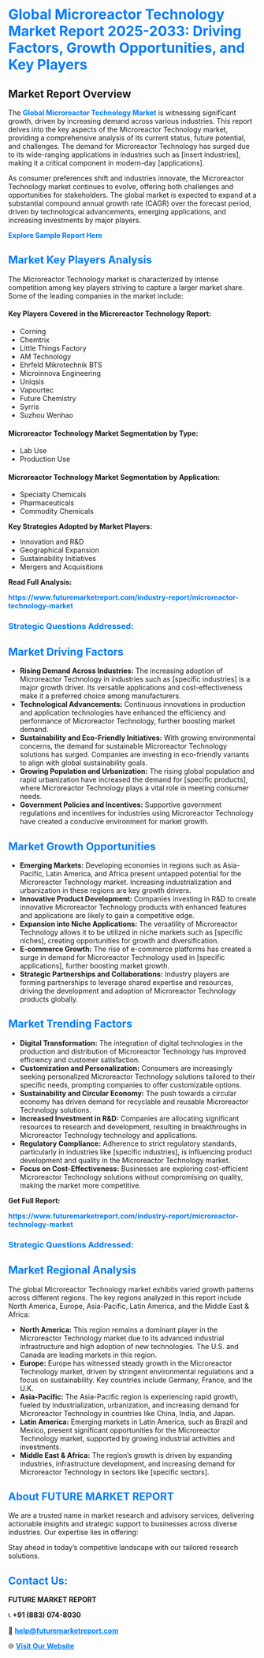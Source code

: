 <h1 style="color: #007BFF;">Global Microreactor Technology Market Report 2025-2033: Driving Factors, Growth Opportunities, and Key Players</h1>

<section id="overview">
<h2>Market Report Overview</h2>
<p>The <a href="https://www.futuremarketreport.com/industry-report/microreactor-technology-market" style="color: #007BFF; text-decoration: none;"><strong>Global Microreactor Technology Market</strong></a> is witnessing significant growth, driven by increasing demand across various industries. This report delves into the key aspects of the Microreactor Technology market, providing a comprehensive analysis of its current status, future potential, and challenges. The demand for Microreactor Technology has surged due to its wide-ranging applications in industries such as [insert industries], making it a critical component in modern-day [applications].</p>
<p>As consumer preferences shift and industries innovate, the Microreactor Technology market continues to evolve, offering both challenges and opportunities for stakeholders. The global market is expected to expand at a substantial compound annual growth rate (CAGR) over the forecast period, driven by technological advancements, emerging applications, and increasing investments by major players.</p>
</section>

<section id="overview">
<p><a href="https://www.futuremarketreport.com/request-sample/reportId=28081" style="color: #007BFF; text-decoration: none;"><strong>Explore Sample Report Here</strong></a></p>
</section>

<section id="key-players">
<h2 style="color: #007BFF;">Market Key Players Analysis</h2>
<p>The Microreactor Technology market is characterized by intense competition among key players striving to capture a larger market share. Some of the leading companies in the market include:</p>
<h4>Key Players Covered in the Microreactor Technology Report:</h4>
<ul><li>Corning</li><li>Chemtrix</li><li>Little Things Factory</li><li>AM Technology</li><li>Ehrfeld Mikrotechnik BTS</li><li>Microinnova Engineering</li><li>Uniqsis</li><li>Vapourtec</li><li>Future Chemistry</li><li>Syrris</li><li>Suzhou Wenhao</li></ul>
<h4>Microreactor Technology Market Segmentation by Type:</h4>
<ul><li>Lab Use</li><li>Production Use</li></ul>

<h4>Microreactor Technology Market Segmentation by Application:</h4>
<ul><li>Specialty Chemicals</li><li>Pharmaceuticals</li><li>Commodity Chemicals</li></ul>
<p><strong>Key Strategies Adopted by Market Players:</strong></p>
<ul>
<li>Innovation and R&D</li>
<li>Geographical Expansion</li>
<li>Sustainability Initiatives</li>
<li>Mergers and Acquisitions</li>
</ul>
</section>

<section>
<p><strong>Read Full Analysis: </strong></p><a href="https://www.futuremarketreport.com/industry-report/microreactor-technology-market" style="color: #007BFF; text-decoration: none;"><strong>https://www.futuremarketreport.com/industry-report/microreactor-technology-market</strong></a>
<h3 style="color: #007BFF;">Strategic Questions Addressed:</h3>
</section>

<section id="driving-factors">
<h2 style="color: #007BFF;">Market Driving Factors</h2>
<ul>
<li><strong>Rising Demand Across Industries:</strong> The increasing adoption of Microreactor Technology in industries such as [specific industries] is a major growth driver. Its versatile applications and cost-effectiveness make it a preferred choice among manufacturers.</li>
<li><strong>Technological Advancements:</strong> Continuous innovations in production and application technologies have enhanced the efficiency and performance of Microreactor Technology, further boosting market demand.</li>
<li><strong>Sustainability and Eco-Friendly Initiatives:</strong> With growing environmental concerns, the demand for sustainable Microreactor Technology solutions has surged. Companies are investing in eco-friendly variants to align with global sustainability goals.</li>
<li><strong>Growing Population and Urbanization:</strong> The rising global population and rapid urbanization have increased the demand for [specific products], where Microreactor Technology plays a vital role in meeting consumer needs.</li>
<li><strong>Government Policies and Incentives:</strong> Supportive government regulations and incentives for industries using Microreactor Technology have created a conducive environment for market growth.</li>
</ul>
</section>

<section id="growth-opportunities">
<h2 style="color: #007BFF;">Market Growth Opportunities</h2>
<ul>
<li><strong>Emerging Markets:</strong> Developing economies in regions such as Asia-Pacific, Latin America, and Africa present untapped potential for the Microreactor Technology market. Increasing industrialization and urbanization in these regions are key growth drivers.</li>
<li><strong>Innovative Product Development:</strong> Companies investing in R&D to create innovative Microreactor Technology products with enhanced features and applications are likely to gain a competitive edge.</li>
<li><strong>Expansion into Niche Applications:</strong> The versatility of Microreactor Technology allows it to be utilized in niche markets such as [specific niches], creating opportunities for growth and diversification.</li>
<li><strong>E-commerce Growth:</strong> The rise of e-commerce platforms has created a surge in demand for Microreactor Technology used in [specific applications], further boosting market growth.</li>
<li><strong>Strategic Partnerships and Collaborations:</strong> Industry players are forming partnerships to leverage shared expertise and resources, driving the development and adoption of Microreactor Technology products globally.</li>
</ul>
</section>

<section id="trending-factors">
<h2 style="color: #007BFF;">Market Trending Factors</h2>
<ul>
<li><strong>Digital Transformation:</strong> The integration of digital technologies in the production and distribution of Microreactor Technology has improved efficiency and customer satisfaction.</li>
<li><strong>Customization and Personalization:</strong> Consumers are increasingly seeking personalized Microreactor Technology solutions tailored to their specific needs, prompting companies to offer customizable options.</li>
<li><strong>Sustainability and Circular Economy:</strong> The push towards a circular economy has driven demand for recyclable and reusable Microreactor Technology solutions.</li>
<li><strong>Increased Investment in R&D:</strong> Companies are allocating significant resources to research and development, resulting in breakthroughs in Microreactor Technology technology and applications.</li>
<li><strong>Regulatory Compliance:</strong> Adherence to strict regulatory standards, particularly in industries like [specific industries], is influencing product development and quality in the Microreactor Technology market.</li>
<li><strong>Focus on Cost-Effectiveness:</strong> Businesses are exploring cost-efficient Microreactor Technology solutions without compromising on quality, making the market more competitive.</li>
</ul>
</section>

<section>
<p><strong>Get Full Report: </strong></p><a href="https://www.futuremarketreport.com/industry-report/microreactor-technology-market" style="color: #007BFF; text-decoration: none;"><strong>https://www.futuremarketreport.com/industry-report/microreactor-technology-market</strong></a>
<h3 style="color: #007BFF;">Strategic Questions Addressed:</h3>
</section>


<section id="regional-analysis">
<h2 style="color: #007BFF;">Market Regional Analysis</h2>
<p>The global Microreactor Technology market exhibits varied growth patterns across different regions. The key regions analyzed in this report include North America, Europe, Asia-Pacific, Latin America, and the Middle East & Africa:</p>
<ul>
<li><strong>North America:</strong> This region remains a dominant player in the Microreactor Technology market due to its advanced industrial infrastructure and high adoption of new technologies. The U.S. and Canada are leading markets in this region.</li>
<li><strong>Europe:</strong> Europe has witnessed steady growth in the Microreactor Technology market, driven by stringent environmental regulations and a focus on sustainability. Key countries include Germany, France, and the U.K.</li>
<li><strong>Asia-Pacific:</strong> The Asia-Pacific region is experiencing rapid growth, fueled by industrialization, urbanization, and increasing demand for Microreactor Technology in countries like China, India, and Japan.</li>
<li><strong>Latin America:</strong> Emerging markets in Latin America, such as Brazil and Mexico, present significant opportunities for the Microreactor Technology market, supported by growing industrial activities and investments.</li>
<li><strong>Middle East & Africa:</strong> The region’s growth is driven by expanding industries, infrastructure development, and increasing demand for Microreactor Technology in sectors like [specific sectors].</li>
</ul>
</section>

<footer>
<h2 style="color: #007BFF;">About FUTURE MARKET REPORT</h2>
<p>We are a trusted name in market research and advisory services, delivering actionable insights and strategic support to businesses across diverse industries. Our expertise lies in offering:</p>

<p>Stay ahead in today’s competitive landscape with our tailored research solutions.</p>

<h2 style="color: #007BFF;">Contact Us:</h2>
<p><strong>FUTURE MARKET REPORT</strong></p>
<p>📞 <strong>+91 (883) 074-8030</strong></p>
<p>📧 <strong><a href="mailto:help@futuremarketreport.com" style="color: #007BFF;">help@futuremarketreport.com</a></strong></p>
<p>🌐 <strong><a href="https://www.futuremarketreport.com/" style="color: #007BFF;">Visit Our Website</a></strong></p>
</footer>